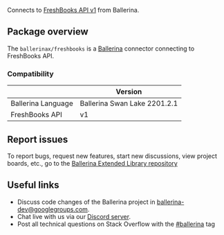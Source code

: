 Connects to [FreshBooks API v1](https://www.freshbooks.com/api/start) from Ballerina.

## Package overview
The `ballerinax/freshbooks` is a [Ballerina](https://ballerina.io/) connector connecting to FreshBooks API.

### Compatibility
|                       | Version                    |
|-----------------------|----------------------------|
| Ballerina Language    | Ballerina Swan Lake 2201.2.1 | 
| FreshBooks API        | v1                         |

## Report issues
To report bugs, request new features, start new discussions, view project boards, etc., go to the [Ballerina Extended Library repository](https://github.com/ballerina-platform/ballerina-extended-library)

## Useful links
- Discuss code changes of the Ballerina project in [ballerina-dev@googlegroups.com](mailto:ballerina-dev@googlegroups.com).
- Chat live with us via our [Discord server](https://discord.gg/ballerinalang).
- Post all technical questions on Stack Overflow with the [#ballerina](https://stackoverflow.com/questions/tagged/ballerina) tag
